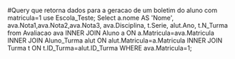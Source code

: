 #Query que retorna dados para a geracao de um boletim do aluno com matricula=1
use Escola_Teste;
Select a.nome AS 'Nome', 
ava.Nota1,ava.Nota2,ava.Nota3, 
ava.Disciplina, 
t.Serie, 
alut.Ano, 
t.N_Turma 
from 
Avaliacao ava INNER JOIN Aluno a ON a.Matricula=ava.Matricula 
INNER JOIN Aluno_Turma alut ON alut.Matricula=a.Matricula
INNER JOIN Turma t ON t.ID_Turma=alut.ID_Turma
WHERE ava.Matricula=1;
